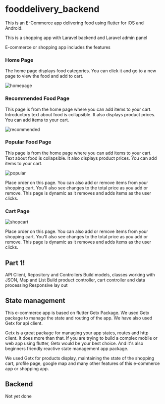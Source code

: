 # fooddelivery_backend
This is an E-Commerce app delivering food using flutter for iOS and Android.

This is a shopping app with Laravel backend and Laravel admin panel


E-commerce or shopping app includes the features

### Home Page

The home page displays food categories. You can click it and go to a new page to view the food and add to cart.

![homepage](https://user-images.githubusercontent.com/90837134/203029696-c21c834d-9667-4088-bea3-0f03ce7d95dd.png)

### Recommended Food Page

This page is from the home page where you can add items to your cart. Introductory text about food is collapsible. It also displays product prices. You can add items to your cart.

![recommended](https://user-images.githubusercontent.com/90837134/203030220-89f78c03-8574-471e-b937-6663653fe4fa.png)

### Popular Food Page

This page is from the home page where you can add items to your cart. Text about food is collapsible. It also displays product prices. You can add items to your cart.

![popular](https://user-images.githubusercontent.com/90837134/203030298-0c389ba1-85fb-4ed9-bfbf-64c30770d221.png)

Place order on this page. You can also add or remove items from your shopping cart. You'll also see changes to the total price as you add or remove. This page is dynamic as it removes and adds items as the user clicks.

### Cart Page
![shopcart](https://user-images.githubusercontent.com/90837134/203030755-3285b3a6-d472-489c-9b14-e5eec2639f8b.png)

Place order on this page. You can also add or remove items from your shopping cart. You'll also see changes to the total price as you add or remove. This page is dynamic as it removes and adds items as the user clicks.


## Part 1!

API Client, Repository and Controllers
Build models, classes working with JSON, Map and List
Build product controller, cart controller and data processing
Responsive lay out

## State management

This e-commerce app is based on flutter Getx Package. We used Getx package to manage the state and routing of the app. We have also used Getx for api client. 

Getx is a great package for managing your app states, routes and http client. It does more than that. If you are trying to build a complex mobile or web app using flutter, Getx would be your best choice. And it's also beginners friendly reactive state management app package.

We used Getx for products display, maintaining the state of the shopping cart, profile page, google map and many other features of this e-commerce app or shopping app.

## Backend
Not yet done
